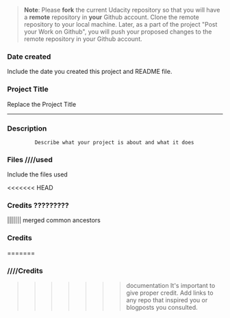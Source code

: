 >**Note**: Please **fork** the current Udacity repository so that you will have a **remote** repository in **your** Github account. Clone the remote repository to your local machine. Later, as a part of the project "Post your Work on Github", you will push your proposed changes to the remote repository in your Github account.

### Date created
Include the date you created this project and README file.

### Project Title
Replace the Project Title
________________________________________
### Description
             Describe what your project is about and what it does

### Files ////used
Include the files used

<<<<<<< HEAD
### Credits ????????? 
||||||| merged common ancestors
### Credits
=======
### ////Credits
>>>>>>> documentation
It's important to give proper credit. Add links to any repo that inspired you or blogposts you consulted.

